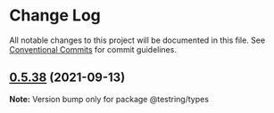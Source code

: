 # Change Log

All notable changes to this project will be documented in this file.
See [Conventional Commits](https://conventionalcommits.org) for commit guidelines.

## [0.5.38](https://github.com/ringcentral/testring/compare/v0.5.37...v0.5.38) (2021-09-13)

**Note:** Version bump only for package @testring/types
